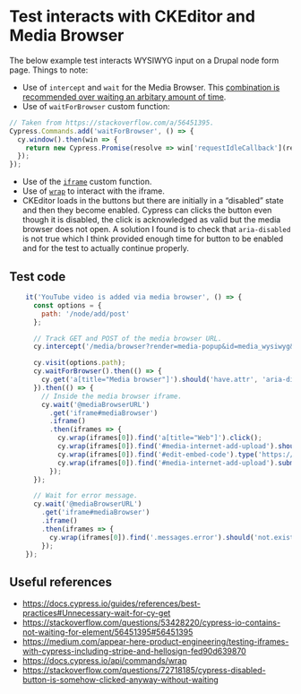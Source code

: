# Test interacts with CKEditor and Media Browser

The below example test interacts WYSIWYG input on a Drupal node form page. Things to note:

- Use of `intercept` and `wait` for the Media Browser. This [combination is recommended over waiting an arbitary amount of time](https://docs.cypress.io/guides/references/best-practices#Unnecessary-wait-for-cy-get).
- Use of `waitForBrowser` custom function:

```javascript
// Taken from https://stackoverflow.com/a/56451395.
Cypress.Commands.add('waitForBrowser', () => {
  cy.window().then(win => {
    return new Cypress.Promise(resolve => win['requestIdleCallback'](resolve));
  });
});
```

- Use of the [`iframe`](/utilities/iframe.js) custom function.
- Use of [`wrap`](https://docs.cypress.io/api/commands/wrap) to interact with the iframe.
- CKEditor loads in the buttons but there are initially in a “disabled” state and then they become enabled. Cypress can clicks the button even though it is disabled, the click is acknowledged as valid but the media browser does not open. A solution I found is to check that `aria-disabled` is not true which I think provided enough time for button to be enabled and for the test to actually continue properly.

## Test code

```javascript
    it('YouTube video is added via media browser', () => {
      const options = {
        path: '/node/add/post'
      };

      // Track GET and POST of the media browser URL.
      cy.intercept('/media/browser?render=media-popup&id=media_wysiwyg&plugins=').as('mediaBrowserURL');

      cy.visit(options.path);
      cy.waitForBrowser().then(() => {
        cy.get('a[title="Media browser"]').should('have.attr', 'aria-disabled', 'false').click();
      }).then(() => {
        // Inside the media browser iframe.
        cy.wait('@mediaBrowserURL')
          .get('iframe#mediaBrowser')
          .iframe()
          .then(iframes => {
            cy.wrap(iframes[0]).find('a[title="Web"]').click();
            cy.wrap(iframes[0]).find('#media-internet-add-upload').should('include.text', 'YouTube');
            cy.wrap(iframes[0]).find('#edit-embed-code').type('https://www.youtube.com/watch?v=ck6QG9ME2aU');
            cy.wrap(iframes[0]).find('#media-internet-add-upload').submit();
          });
      });

      // Wait for error message.
      cy.wait('@mediaBrowserURL')
        .get('iframe#mediaBrowser')
        .iframe()
        .then(iframes => {
          cy.wrap(iframes[0]).find('.messages.error').should('not.exist');
        });
    });
```

## Useful references

- https://docs.cypress.io/guides/references/best-practices#Unnecessary-wait-for-cy-get
- https://stackoverflow.com/questions/53428220/cypress-io-contains-not-waiting-for-element/56451395#56451395
- https://medium.com/appear-here-product-engineering/testing-iframes-with-cypress-including-stripe-and-hellosign-fed90d639870
- https://docs.cypress.io/api/commands/wrap
- https://stackoverflow.com/questions/72718185/cypress-disabled-button-is-somehow-clicked-anyway-without-waiting

